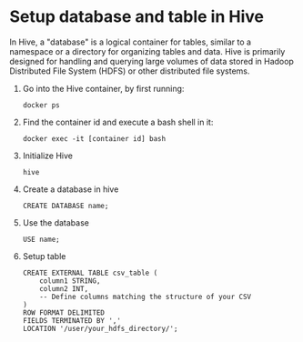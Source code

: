 # Setup database and table in Hive

In Hive, a "database" is a logical container for tables, similar to a namespace or a directory for organizing tables and data. Hive is primarily designed for handling and querying large volumes of data stored in Hadoop Distributed File System (HDFS) or other distributed file systems.

1. Go into the Hive container, by first running:
    ```
    docker ps
    ```
1. Find the container id and execute a bash shell in it:
    ```
    docker exec -it [container id] bash
    ```
1. Initialize Hive
    ```
    hive
    ```
1. Create a database in hive
    ```
    CREATE DATABASE name;
    ```
1.  Use the database
    ```
    USE name;
    ```
1.  Setup table
    ```
    CREATE EXTERNAL TABLE csv_table (
        column1 STRING,
        column2 INT,
        -- Define columns matching the structure of your CSV
    )
    ROW FORMAT DELIMITED
    FIELDS TERMINATED BY ','
    LOCATION '/user/your_hdfs_directory/';
    ```